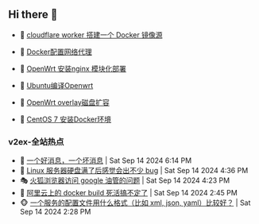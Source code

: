 ## Hi there 👋

<!--
**dkyg666/dkyg666** is a ✨ _special_ ✨ repository because its `README.md` (this file) appears on your GitHub profile.

Here are some ideas to get you started:

- 🔭 I’m currently working on ...
- 🌱 I’m currently learning ...
- 👯 I’m looking to collaborate on ...
- 🤔 I’m looking for help with ...
- 💬 Ask me about ...
- 📫 How to reach me: ...
- 😄 Pronouns: ...
- ⚡ Fun fact: ...
-->

<!-- BLOG-POST-LIST:START -->
- 🦩 [cloudflare worker 搭建一个 Docker 镜像源](http://blog.1996099.xyz/archives/cloudflare-worker-da-jian-yi-ge-docker-jing-xiang-zhan) 

- 🚦 [Docker配置网络代理](http://blog.1996099.xyz/archives/dockerpei-zhi-wang-luo-dai-li) 

- 🫶 [OpenWrt 安装nginx 模块化部署](http://blog.1996099.xyz/archives/openwrt-an-zhuang-nginx-mo-kuai-hua-bu-shu) 

- 🦄 [Ubuntu编译Openwrt](http://blog.1996099.xyz/archives/ubuntuzi-bian-yi-openwrt) 

- 🐻 [OpenWrt overlay磁盘扩容](http://blog.1996099.xyz/archives/openwrt-overlay) 

- 🤖 [CentOS 7 安装Docker环境](http://blog.1996099.xyz/archives/centos-docker) 
<!-- BLOG-POST-LIST:END -->

### v2ex-全站热点
<!-- v2ex:START -->
- 🥸 [一个好消息，一个坏消息](https://www.v2ex.com/t/1073142#reply1) | Sat Sep 14 2024 6:14 PM
- 🤗 [Linux 服务器硬盘满了后感觉会出不少 bug](https://www.v2ex.com/t/1073133#reply4) | Sat Sep 14 2024 4:36 PM
- 🎭 [火狐浏览器访问 google 油管的问题](https://www.v2ex.com/t/1073132#reply4) | Sat Sep 14 2024 4:23 PM
- 🥷 [阿里云上的 docker build 死活搞不定了](https://www.v2ex.com/t/1073118#reply5) | Sat Sep 14 2024 2:45 PM
- 🐵 [一个服务的配置文件用什么格式（比如 xml, json, yaml）比较好？](https://www.v2ex.com/t/1073113#reply23) | Sat Sep 14 2024 2:28 PM<!-- v2ex:END -->

